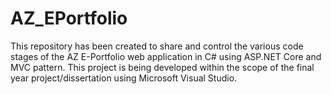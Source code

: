 # AZ_EPortfolio
This repository has been created to share and control the various code stages of the AZ E-Portfolio web application in C# using ASP.NET Core and MVC pattern. This project is being developed within the scope of the final year project/dissertation using Microsoft Visual Studio.
